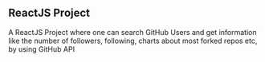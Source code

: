 ## ReactJS Project
A ReactJS Project where one can search GitHub Users and get information like the number of followers, following, charts about most forked repos etc, by using GitHub API

